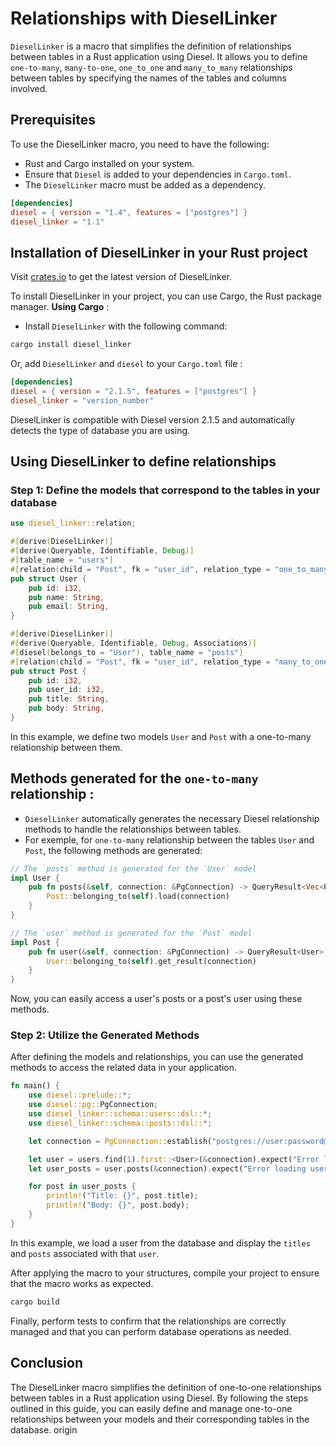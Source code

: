 # Relationships with DieselLinker

`DieselLinker` is a macro that simplifies the definition of relationships between tables in a Rust application using Diesel. 
It allows you to define `one-to-many`, `many-to-one`, `one_to_one` and `many_to_many` relationships between tables by specifying the names of the tables and columns involved.

## Prerequisites
To use the DieselLinker macro, you need to have the following:


- Rust and Cargo installed on your system.
- Ensure that  `Diesel` is added to your dependencies in `Cargo.toml`.
- The `DieselLinker`  macro must be added as a dependency.
    
```toml
[dependencies]
diesel = { version = "1.4", features = ["postgres"] }
diesel_linker = "1.1"
```
## Installation of DieselLinker in your Rust project

Visit [crates.io](https://crates.io/crates/diesel_linker) to get the latest version of DieselLinker.

To install DieselLinker in your project, you can use Cargo, the Rust package manager.
**Using Cargo** : 
- Install `DieselLinker` with the following command:

```bash
cargo install diesel_linker
```
Or, add `DieselLinker` and `diesel` to your `Cargo.toml` file :
```toml
[dependencies]
diesel = { version = "2.1.5", features = ["postgres"] }
diesel_linker = "version_number"
```
DieselLinker is compatible with Diesel version 2.1.5 and automatically detects the type of database you are using.

## Using DieselLinker to define relationships
### Step 1: Define the models that correspond to the tables in your database

```rust
use diesel_linker::relation;

#[derive(DieselLinker)]
#[derive(Queryable, Identifiable, Debug)]
#[table_name = "users"]
#[relation(child = "Post", fk = "user_id", relation_type = "one_to_many")]
pub struct User {
    pub id: i32,
    pub name: String,
    pub email: String,
}

#[derive(DieselLinker)]
#[derive(Queryable, Identifiable, Debug, Associations)]
#[diesel(belongs_to = "User"), table_name = "posts"]
#[relation(child = "Post", fk = "user_id", relation_type = "many_to_one")]
pub struct Post {
    pub id: i32,
    pub user_id: i32,
    pub title: String,
    pub body: String,
}
```
In this example, we define two models `User` and `Post` with a one-to-many relationship between them.

## Methods generated for the `one-to-many` relationship :
- `DieselLinker`  automatically generates the necessary Diesel relationship methods to handle the relationships between tables.
- For exemple, for `one-to-many` relationship between the tables `User` and `Post`, the following methods are generated:
```rust
// The `posts` method is generated for the `User` model
impl User {
    pub fn posts(&self, connection: &PgConnection) -> QueryResult<Vec<Post>> {
        Post::belonging_to(self).load(connection)
    }
}

// The `user` method is generated for the `Post` model
impl Post {
    pub fn user(&self, connection: &PgConnection) -> QueryResult<User> {
        User::belonging_to(self).get_result(connection)
    }
}
```
Now, you can easily access a user's posts or a post's user using these methods.

### Step 2: Utilize the Generated Methods
After defining the models and relationships, you can use the generated methods to access the related data in your application.

```rust
fn main() {
    use diesel::prelude::*;
    use diesel::pg::PgConnection;
    use diesel_linker::schema::users::dsl::*;
    use diesel_linker::schema::posts::dsl::*;

    let connection = PgConnection::establish("postgres://user:password@localhost/mydb").unwrap();

    let user = users.find(1).first::<User>(&connection).expect("Error loading user");
    let user_posts = user.posts(&connection).expect("Error loading user posts");

    for post in user_posts {
        println!("Title: {}", post.title);
        println!("Body: {}", post.body);
    }
}
```
In this example, we load a user from the database and display the `titles` and `posts` associated with that `user`.

After applying the macro to your structures, compile your project to ensure that the macro works as expected.
```bash
cargo build
```
Finally, perform tests to confirm that the relationships are correctly managed and that you can perform database operations as needed.

## Conclusion
The DieselLinker macro simplifies the definition of one-to-one relationships between tables in a Rust application using Diesel. By following the steps outlined in this guide, you can easily define and manage one-to-one relationships between your models and their corresponding tables in the database.
origin